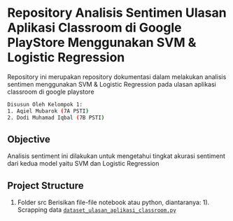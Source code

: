 # Repository Analisis Sentimen Ulasan Aplikasi Classroom di Google PlayStore Menggunakan SVM & Logistic Regression
Repository ini merupakan repository dokumentasi dalam melakukan analisis sentimen menggunakan SVM & Logistic Regression pada ulasan aplikasi classroom di google playstore
```bash 
Disusun Oleh Kelompok 1: 
1. Aqiel Mubarok (7A PSTI)
2. Dodi Muhamad Iqbal (7B PSTI)
```
## Objective
Analisis sentiment ini dilakukan untuk mengetahui tingkat akurasi sentiment dari kedua model yaitu SVM dan Logistic Regression

## Project Structure
1. Folder src
   Berisikan file-file notebook atau python, diantaranya:
   1). Scrapping data
       [`dataset_ulasan_aplikasi_classroom.py`](./src/dataset_ulasan_aplikasi_classroom.py.Rmd)
